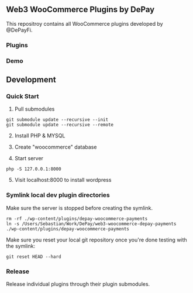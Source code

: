 ## Web3 WooCommerce Plugins by DePay

This repositroy contains all WooCommerce plugins developed by @DePayFi.

### Plugins

### Demo


## Development

### Quick Start

1. Pull submodules

```
git submodule update --recursive --init
git submodule update --recursive --remote
```

2. Install PHP & MYSQL

3. Create "woocommerce" database

4. Start server

```
php -S 127.0.0.1:8000
```

5. Visit localhost:8000 to install wordpress

### Symlink local dev plugin directories

Make sure the server is stopped before creating the symlink.

```
rm -rf ./wp-content/plugins/depay-woocommerce-payments
ln -s /Users/Sebastian/Work/DePay/web3-woocommerce-depay-payments ./wp-content/plugins/depay-woocommerce-payments
```

Make sure you reset your local git repository once you're done testing with the symlink:

```
git reset HEAD --hard
```

### Release

Release individual plugins through their plugin submodules.
